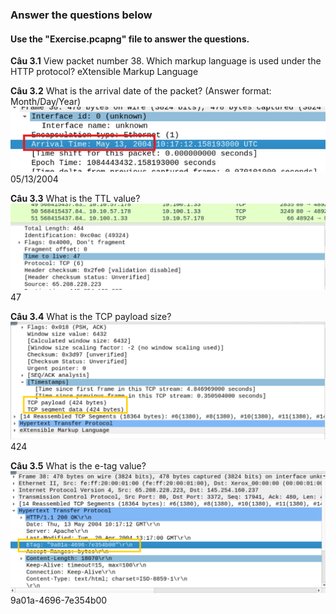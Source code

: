 ### Answer the questions below
#### Use the "Exercise.pcapng" file to answer the questions.

**Câu 3.1** View packet number 38. Which markup language is used under the HTTP protocol?
eXtensible Markup Language

**Câu 3.2** What is the arrival date of the packet? (Answer format: Month/Day/Year)
![alt text](../png/wsbasic2-2.png)
05/13/2004

**Câu 3.3** What is the TTL value?
![alt text](../png/wsbasic2-3.png)
47

**Câu 3.4** What is the TCP payload size?
![alt text](../png/wsbasic2-4.png)
424

**Câu 3.5** What is the e-tag value?
![alt text](../png/wsbasic2-5.png)
9a01a-4696-7e354b00
